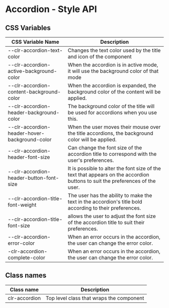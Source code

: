 # Accordion - Style API

## CSS Variables

| CSS Variable Name                             | Description                                                                                                                  |
| --------------------------------------------- | ---------------------------------------------------------------------------------------------------------------------------- |
| --clr-accordion-text-color                    | Changes the text color used by the title and icon of the component                                                           |
| --clr-accordion-active-background-color       | When the accordion is in active mode, it will use the background color of that mode                                          |
| --clr-accordion-content-background-color      | When the accordion is expanded, the background color of the content will be applied.                                         |
| --clr-accordion-header-background-color       | The background color of the title will be used for accordions when you use this.                                             |
| --clr-accordion-header-hover-background-color | When the user moves their mouse over the title accordions, the background color will be applied.                             |
| --clr-accordion-header-font-size              | Can change the font size of the accordion title to correspond with the user's preferences.                                   |
| --clr-accordion-header-button-font-size       | It is possible to alter the font size of the text that appears on the accordion buttons to suit the preferences of the user. |
| --clr-accordion-title-font-weight             | The user has the ability to make the text in the accordion's title bold according to their preferences.                      |
| --clr-accordion-title-font-size               | allows the user to adjust the font size of the accordion title to suit their preferences.                                    |
| --clr-accordion-error-color                   | When an error occurs in the accordion, the user can change the error color.                                                  |
| -clr-accordion-complete-color                 | When an error occurs in the accordion, the user can change the error color.                                                  |

## Class names

| Class name    | Description                              |
| ------------- | ---------------------------------------- |
| clr-accordion | Top level class that wraps the component |
